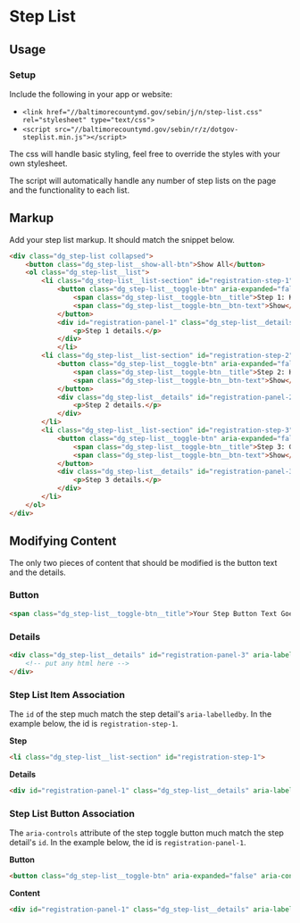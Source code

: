 # Step List

## Usage

### Setup

Include the following in your app or website:

- `<link href="//baltimorecountymd.gov/sebin/j/n/step-list.css" rel="stylesheet" type="text/css">`
- `<script src="//baltimorecountymd.gov/sebin/r/z/dotgov-steplist.min.js"></script>`

The css will handle basic styling, feel free to override the styles with your own stylesheet.

The script will automatically handle any number of step lists on the page and the functionality to each list.

## Markup

Add your step list markup. It should match the snippet below.

```html
<div class="dg_step-list collapsed">
    <button class="dg_step-list__show-all-btn">Show All</button>
    <ol class="dg_step-list__list">
        <li class="dg_step-list__list-section" id="registration-step-1">
            <button class="dg_step-list__toggle-btn" aria-expanded="false" aria-controls="registration-panel-1" type="button">
                <span class="dg_step-list__toggle-btn__title">Step 1: Know the Registration Fees</span>
                <span class="dg_step-list__toggle-btn__btn-text">Show</span>
            </button>
            <div id="registration-panel-1" class="dg_step-list__details" aria-labelledby="registration-step-1">
                <p>Step 1 details.</p>
            </div>
            </li>
        <li class="dg_step-list__list-section" id="registration-step-2">
            <button class="dg_step-list__toggle-btn" aria-expanded="false" aria-controls="registration-panel-2" type="button">
                <span class="dg_step-list__toggle-btn__title">Step 2: Have Your Property Inspected</span>
                <span class="dg_step-list__toggle-btn__btn-text">Show</span>
            </button>
            <div class="dg_step-list__details" id="registration-panel-2" aria-labelledby="registration-step-2">
                <p>Step 2 details.</p>
            </div>
        </li>
        <li class="dg_step-list__list-section" id="registration-step-3">
            <button class="dg_step-list__toggle-btn" aria-expanded="false" aria-controls="registration-panel-3" type="button">
                <span class="dg_step-list__toggle-btn__title">Step 3: Gather Required Documentation</span>
                <span class="dg_step-list__toggle-btn__btn-text">Show</span>
            </button>
            <div class="dg_step-list__details" id="registration-panel-3" aria-labelledby="registration-step-3">
                <p>Step 3 details.</p>
            </div>
        </li>
    </ol>
</div>
```

## Modifying Content

The only two pieces of content that should be modified is the button text and the details.

### Button

```html
<span class="dg_step-list__toggle-btn__title">Your Step Button Text Goes Here</span>
```

### Details

```html
<div class="dg_step-list__details" id="registration-panel-3" aria-labelledby="registration-step-3">
    <!-- put any html here -->
</div>
```

### Step List Item Association

The `id` of the step much match the step detail's `aria-labelledby`. In the example below, the id is `registration-step-1`.

**Step**

```html
<li class="dg_step-list__list-section" id="registration-step-1">
```

**Details**

```html
<div id="registration-panel-1" class="dg_step-list__details" aria-labelledby="registration-step-1">
```

### Step List Button Association

The `aria-controls` attribute of the step toggle button much match the step detail's `id`. In the example below, the id is `registration-panel-1`.

**Button**

```html
<button class="dg_step-list__toggle-btn" aria-expanded="false" aria-controls="registration-panel-1" type="button">
```

**Content**
```html
<div id="registration-panel-1" class="dg_step-list__details" aria-labelledby="registration-step-1">
```
